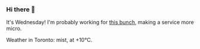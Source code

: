 ### Hi there :wave:

It's Wednesday! I'm probably working for [this bunch](https://github.com/kohofinancial), making a service more micro.

Weather in Toronto: mist, at +10°C.
